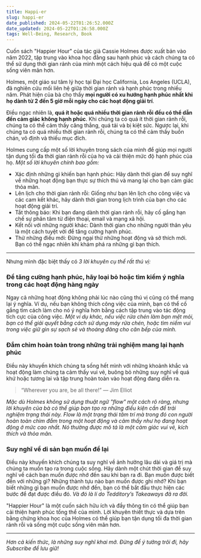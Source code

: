 ```yaml
---
title: Happi-er
slug: happi-er
date_published: 2024-05-22T01:26:52.000Z
date_updated: 2024-05-22T01:26:58.000Z
tags: Well-Being, Research, Book
---
```


Cuốn sách "Happier Hour" của tác giả Cassie Holmes được xuất bản vào năm 2022, tập trung vào khoa học đằng sau hạnh phúc và cách chúng ta có thể sử dụng thời gian rảnh của mình một cách hiệu quả để có một cuộc sống viên mãn hơn.

Holmes, một giáo sư tâm lý học tại Đại học California, Los Angeles (UCLA), đã nghiên cứu mối liên hệ giữa thời gian rảnh và hạnh phúc trong nhiều năm. Phát hiện của bà cho thấy **mọi người có xu hướng hạnh phúc nhất khi họ dành từ 2 đến 5 giờ mỗi ngày cho các hoạt động giải trí**.

Điều ngạc nhiên là, **quá ít hoặc quá nhiều thời gian rảnh rỗi đều có thể dẫn đến cảm giác không hạnh phúc**. Khi chúng ta có quá ít thời gian rảnh rỗi, chúng ta có thể cảm thấy căng thẳng, quá tải và bị kiệt sức. Ngược lại, khi chúng ta có quá nhiều thời gian rảnh rỗi, chúng ta có thể cảm thấy buồn chán, vô định và thiếu mục đích.

Holmes cung cấp một số lời khuyên trong sách của mình để giúp mọi người tận dụng tối đa thời gian rảnh rỗi của họ và cải thiện mức độ hạnh phúc của họ. *Một số lời khuyên chính bao gồm:*

- Xác định những gì khiến bạn hạnh phúc: Hãy dành thời gian để suy nghĩ về những hoạt động bạn thực sự thích thú và mang lại cho bạn cảm giác thỏa mãn.
- Lên lịch cho thời gian rảnh rỗi: Giống như bạn lên lịch cho công việc và các cam kết khác, hãy dành thời gian trong lịch trình của bạn cho các hoạt động giải trí.
- Tắt thông báo: Khi bạn đang dành thời gian rảnh rỗi, hãy cố gắng hạn chế sự phân tâm từ điện thoại, email và mạng xã hội.
- Kết nối với những người khác: Dành thời gian cho những người thân yêu là một cách tuyệt vời để tăng cường hạnh phúc.
- Thử những điều mới: Đừng ngại thử những hoạt động và sở thích mới. Bạn có thể ngạc nhiên khi khám phá ra những gì bạn thích.

---

Nhưng mình đặc biệt thấy có *3 lời khuyên cụ thể rất thú vị:*

### **Để tăng cường hạnh phúc, hãy loại bỏ hoặc tìm kiếm ý nghĩa trong các hoạt động hàng ngày**

Ngay cả những hoạt động không phải lúc nào cũng thú vị cũng có thể mang lại ý nghĩa. Ví dụ, nếu bạn không thích công việc của mình, bạn có thể cố gắng tìm cách làm cho nó ý nghĩa hơn bằng cách tập trung vào tác động tích cực của công việc. *Một ví dụ khác, nếu việc rửa chén làm bạn mệt mỏi, bạn có thể giải quyết bằng cách sử dụng máy rửa chén, hoặc tìm niềm vui trong việc giữ gìn sự sạch sẽ và thoáng đãng cho căn bếp của mình.*

### **Đắm chìm hoàn toàn trong những trải nghiệm mang lại hạnh phúc**

Điều này khuyến khích chúng ta sống hết mình với những khoảnh khắc và hoạt động làm chúng ta cảm thấy vui vẻ, buông bỏ những suy nghĩ về quá khứ hoặc tương lai và tập trung hoàn toàn vào hoạt động đang diễn ra.

> “Wherever you are, be all there!” ― Jim Elliot

*Mặc dù Holmes không sử dụng thuật ngữ "flow" một cách rõ ràng, nhưng lời khuyên của bà có thể giúp bạn tạo ra những điều kiện cần để trải nghiệm trạng thái này. Flow là một trạng thái tâm trí mà trong đó con người hoàn toàn chìm đắm trong một hoạt động và cảm thấy như họ đang hoạt động ở mức cao nhất. Nó thường được mô tả là một cảm giác vui vẻ, kích thích và thỏa mãn.*

### **Suy nghĩ về di sản bạn muốn để lại**

Điều này khuyến khích chúng ta suy nghĩ về ảnh hưởng lâu dài và giá trị mà chúng ta muốn tạo ra trong cuộc sống. Hãy dành một chút thời gian để suy nghĩ về cách bạn muốn được nhớ đến sau khi bạn ra đi. Bạn muốn được biết đến với những gì? Những thành tựu nào bạn muốn được ghi nhớ? Khi bạn biết những gì bạn muốn được nhớ đến, bạn có thể bắt đầu thực hiện các bước để đạt được điều đó. *Và đó là lí do Tedditory’s Takeaways đã ra đời.*

"Happier Hour" là một cuốn sách hữu ích và đầy thông tin có thể giúp bạn cải thiện hạnh phúc tổng thể của mình. Lời khuyên thiết thực và dựa trên bằng chứng khoa học của Holmes có thể giúp bạn tận dụng tối đa thời gian rảnh rỗi và sống một cuộc sống viên mãn hơn.

---

*Hơn cả kiến thức, là những suy nghĩ khai mở. Đừng để ý tưởng trôi đi, hãy Subscribe để lưu giữ!*
